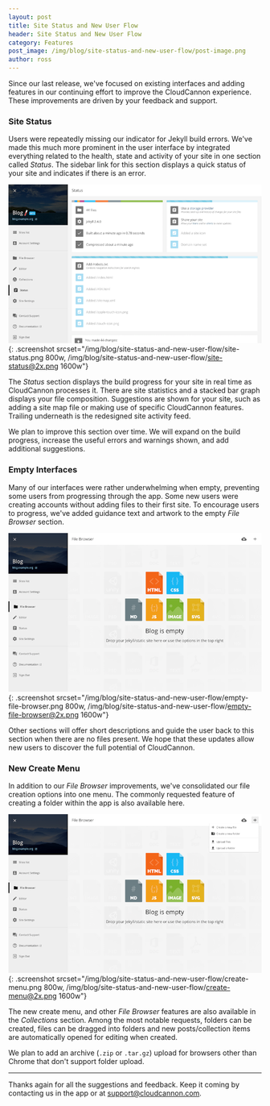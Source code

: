 ```yaml
---
layout: post
title: Site Status and New User Flow
header: Site Status and New User Flow
category: Features
post_image: /img/blog/site-status-and-new-user-flow/post-image.png
author: ross
---
```


Since our last release, we've focused on existing interfaces and adding features in our continuing effort to improve the CloudCannon experience. These improvements are driven by your feedback and support.


### Site Status

Users were repeatedly missing our indicator for Jekyll build errors. We've made this much more prominent in the user interface by integrated everything related to the health, state and activity of your site in one section called *Status*. The sidebar link for this section displays a quick status of your site and indicates if there is an error.

![New Site Status section](/img/blog/site-status-and-new-user-flow/site-status.png){: .screenshot srcset="/img/blog/site-status-and-new-user-flow/site-status.png 800w, /img/blog/site-status-and-new-user-flow/site-status@2x.png 1600w"}

The *Status* section displays the build progress for your site in real time as CloudCannon processes it. There are site statistics and a stacked bar graph displays your file composition. Suggestions are shown for your site, such as adding a site map file or making use of specific CloudCannon features. Trailing underneath is the redesigned site activity feed.

We plan to improve this section over time. We will expand on the build progress, increase the useful errors and warnings shown, and add additional suggestions.


### Empty Interfaces

Many of our interfaces were rather underwhelming when empty, preventing some users from progressing through the app. Some new users were creating accounts without adding files to their first site. To encourage users to progress, we've added guidance text and artwork to the empty *File Browser* section.

![Empty File Browser](/img/blog/site-status-and-new-user-flow/empty-file-browser.png){: .screenshot srcset="/img/blog/site-status-and-new-user-flow/empty-file-browser.png 800w, /img/blog/site-status-and-new-user-flow/empty-file-browser@2x.png 1600w"}

Other sections will offer short descriptions and guide the user back to this section when there are no files present. We hope that these updates allow new users to discover the full potential of CloudCannon.


### New Create Menu

In addition to our *File Browser* improvements, we've consolidated our file creation options into one menu. The commonly requested feature of creating a folder within the app is also available here.

![New Create Menu open](/img/blog/site-status-and-new-user-flow/create-menu.png){: .screenshot srcset="/img/blog/site-status-and-new-user-flow/create-menu.png 800w, /img/blog/site-status-and-new-user-flow/create-menu@2x.png 1600w"}

The new create menu, and other *File Browser* features are also available in the *Collections* section. Among the most notable requests, folders can be created, files can be dragged into folders and new posts/collection items are automatically opened for editing when created.

We plan to add an archive (`.zip` or `.tar.gz`) upload for browsers other than Chrome that don't support folder upload.

---

Thanks again for all the suggestions and feedback. Keep it coming by contacting us in the app or at [support@cloudcannon.com](mailto:support@cloudcannon.com).
